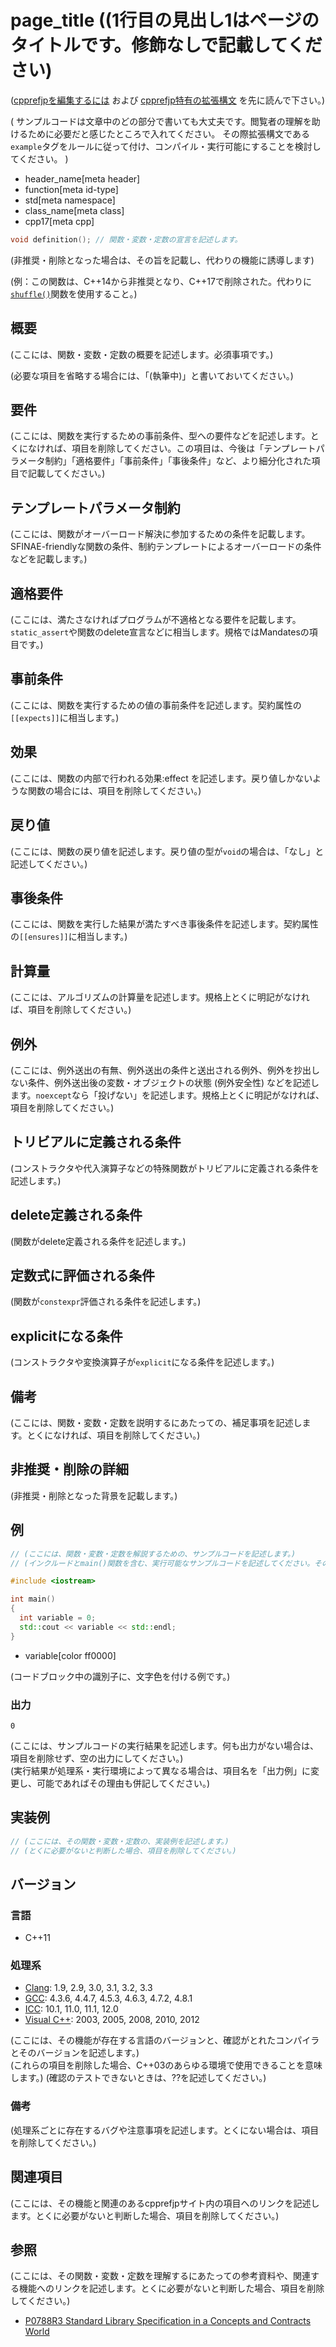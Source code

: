 # page_title ((1行目の見出し1はページのタイトルです。修飾なしで記載してください)

([cpprefjpを編集するには](/start_editing.md) および [cpprefjp特有の拡張構文](specialized.md) を先に読んで下さい。)

(
  サンプルコードは文章中のどの部分で書いても大丈夫です。閲覧者の理解を助けるために必要だと感じたところで入れてください。
  その際拡張構文である`example`タグをルールに従って付け、コンパイル・実行可能にすることを検討してください。
)

* header_name[meta header]
* function[meta id-type]
* std[meta namespace]
* class_name[meta class]
* cpp17[meta cpp]

<!-- `[meta header]`は、所属ヘッダを表すメタ情報 -->
<!-- `[meta id-type]`は、識別子の種別を表すメタ情報。class, class template, function, function template, enum, variable, type-alias, concept, macro, namespace。全てがのオーバーロードが関数テンプレートならfunction templateを使用し、そうでなければfunctionを使用する -->
<!-- `[meta namespace]`は、所属する名前空間を表すメタ情報。マクロを考慮して省略可。名前空間の区切りは`::` -->
<!-- `[meta class]`は、所属するクラスを表すメタ情報。クラスページでは省略する。structとは書けない -->
<!-- `[meta cpp]`は、機能が追加・非推奨・削除されたバージョンを表すメタ情報。改行して複数指定ができる。 -->
<!--    `cpp11[meta cpp]` : C++11で追加された機能 -->
<!--    `cpp14[meta cpp]` : C++14で追加された機能 -->
<!--    `cpp17[meta cpp]` : C++17で追加された機能 -->
<!--    `cpp20[meta cpp]` : C++20で追加された機能 -->
<!--    `cpp23[meta cpp]` : C++23で追加された機能 -->
<!--    `cpp26[meta cpp]` : C++26で追加された機能 -->
<!--    `cpp11deprecated[meta cpp]` : C++11で非推奨になった機能 -->
<!--    `cpp14deprecated[meta cpp]` : C++14で非推奨になった機能 -->
<!--    `cpp14removed[meta cpp]` : C++14で削除された機能 -->
<!--    `cpp17deprecated[meta cpp]` : C++17で非推奨になった機能 -->
<!--    `cpp17removed[meta cpp]` : C++17で削除された機能 -->
<!--    `cpp20deprecated[meta cpp]` : C++20で非推奨になった機能 -->
<!--    `cpp20removed[meta cpp]` : C++20で削除された機能 -->
<!--    `cpp23deprecated[meta cpp]` : C++23で非推奨になった機能 -->
<!--    `cpp23removed[meta cpp]` : C++23で削除された機能 -->
<!--    `cpp26deprecated[meta cpp]` : C++26で非推奨になった機能 -->
<!--    `cpp26removed[meta cpp]` : C++26で削除された機能 -->
<!--    `future[meta cpp]` : 将来のC++で検討されている機能 -->
<!--    `archive[meta cpp]` : 廃案になったが記録として残す価値のあるC++機能 -->

```cpp
void definition(); // 関数・変数・定数の宣言を記述します。
```

(非推奨・削除となった場合は、その旨を記載し、代わりの機能に誘導します)

(例：この関数は、C++14から非推奨となり、C++17で削除された。代わりに[`shuffle()`](/reference/algorithm/shuffle.md)関数を使用すること。)

## 概要
(ここには、関数・変数・定数の概要を記述します。必須事項です。)

(必要な項目を省略する場合には、「(執筆中)」と書いておいてください。)


## 要件
(ここには、関数を実行するための事前条件、型への要件などを記述します。とくになければ、項目を削除してください。この項目は、今後は「テンプレートパラメータ制約」「適格要件」「事前条件」「事後条件」など、より細分化された項目で記載してください。)


## テンプレートパラメータ制約
(ここには、関数がオーバーロード解決に参加するための条件を記載します。SFINAE-friendlyな関数の条件、制約テンプレートによるオーバーロードの条件などを記載します。)


## 適格要件
(ここには、満たさなければプログラムが不適格となる要件を記載します。`static_assert`や関数のdelete宣言などに相当します。規格ではMandatesの項目です。)


## 事前条件
(ここには、関数を実行するための値の事前条件を記述します。契約属性の`[[expects]]`に相当します。)


## 効果
(ここには、関数の内部で行われる効果:effect を記述します。戻り値しかないような関数の場合には、項目を削除してください。)


## 戻り値
(ここには、関数の戻り値を記述します。戻り値の型が`void`の場合は、「なし」と記述してください。)


## 事後条件
(ここには、関数を実行した結果が満たすべき事後条件を記述します。契約属性の`[[ensures]]`に相当します。)


## 計算量
(ここには、アルゴリズムの計算量を記述します。規格上とくに明記がなければ、項目を削除してください。)


## 例外
(ここには、例外送出の有無、例外送出の条件と送出される例外、例外を抄出しない条件、例外送出後の変数・オブジェクトの状態 (例外安全性) などを記述します。`noexcept`なら「投げない」を記述します。規格上とくに明記がなければ、項目を削除してください。)


## トリビアルに定義される条件
(コンストラクタや代入演算子などの特殊関数がトリビアルに定義される条件を記述します。)


## delete定義される条件
(関数がdelete定義される条件を記述します。)


## 定数式に評価される条件
(関数が`constexpr`評価される条件を記述します。)


## explicitになる条件
(コンストラクタや変換演算子が`explicit`になる条件を記述します。)

## 備考
(ここには、関数・変数・定数を説明するにあたっての、補足事項を記述します。とくになければ、項目を削除してください。)


## 非推奨・削除の詳細
(非推奨・削除となった背景を記載します。)


## 例
```cpp example
// (ここには、関数・変数・定数を解説するための、サンプルコードを記述します。)
// (インクルードとmain()関数を含む、実行可能なサンプルコードを記述してください。そのようなコードブロックにはexampleタグを付けます。)

#include <iostream>

int main()
{
  int variable = 0;
  std::cout << variable << std::endl;
}
```
* variable[color ff0000]

(コードブロック中の識別子に、文字色を付ける例です。)

### 出力
```
0
```

(ここには、サンプルコードの実行結果を記述します。何も出力がない場合は、項目を削除せず、空の出力にしてください。)  
(実行結果が処理系・実行環境によって異なる場合は、項目名を「出力例」に変更し、可能であればその理由も併記してください。)


## 実装例
```cpp
// (ここには、その関数・変数・定数の、実装例を記述します。)
// (とくに必要がないと判断した場合、項目を削除してください。)
```

## バージョン
### 言語
- C++11

### 処理系
- [Clang](/implementation.md#clang): 1.9, 2.9, 3.0, 3.1, 3.2, 3.3
- [GCC](/implementation.md#gcc): 4.3.6, 4.4.7, 4.5.3, 4.6.3, 4.7.2, 4.8.1
- [ICC](/implementation.md#icc): 10.1, 11.0, 11.1, 12.0
- [Visual C++](/implementation.md#visual_cpp): 2003, 2005, 2008, 2010, 2012

(ここには、その機能が存在する言語のバージョンと、確認がとれたコンパイラとそのバージョンを記述します。)  
(これらの項目を削除した場合、C++03のあらゆる環境で使用できることを意味します。)
(確認のテストできないときは、??を記述してください。)

### 備考
(処理系ごとに存在するバグや注意事項を記述します。とくにない場合は、項目を削除してください。)


## 関連項目
(ここには、その機能と関連のあるcpprefjpサイト内の項目へのリンクを記述します。とくに必要がないと判断した場合、項目を削除してください。)


## 参照
(ここには、その関数・変数・定数を理解するにあたっての参考資料や、関連する機能へのリンクを記述します。とくに必要がないと判断した場合、項目を削除してください。)

- [P0788R3 Standard Library Specification in a Concepts and Contracts World](http://www.open-std.org/jtc1/sc22/wg21/docs/papers/2018/p0788r3.pdf)
